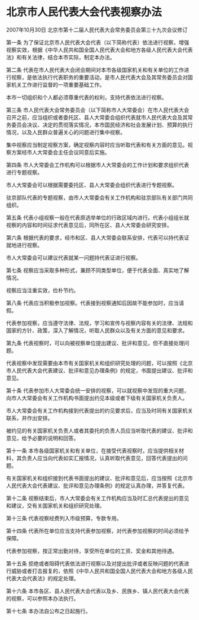 # 北京市人民代表大会代表视察办法

2007年10月30日 北京市第十二届人民代表大会常务委员会第三十九次会议修订

<!-- INFO END -->

第一条 为了保证北京市人民代表大会代表（以下简称代表）依法进行视察，增强视察实效，根据《中华人民共和国全国人民代表大会和地方各级人民代表大会代表法》和有关法律，结合本市实际，制定本办法。

第二条 代表在市人民代表大会闭会期间对本市各级国家机关和有关单位的工作进行视察，是依法执行代表职务的重要活动，是市人民代表大会及其常务委员会对国家机关工作进行监督的一项重要基础工作。

本市一切组织和个人都必须尊重代表的权利，支持代表依法进行视察。

第三条 市人民代表大会常务委员会（以下简称市人大常委会）在市人民代表大会召开之前，应当组织或者委托区、县人大常委会组织代表就市人民代表大会及其常务委员会决议、决定的贯彻落实情况，本市国民经济和社会发展计划、预算的执行情况，以及人民群众普遍关心的问题进行集中视察。

集中视察应当制定视察方案，确定视察内容时应当听取代表和有关方面的意见。视察方案经市人大常委会主任会议同意后实施。

第四条 市人大常委会工作机构可以根据市人大常委会的工作计划和要求组织代表进行专题视察。

市人大常委会可以根据需要委托区、县人大常委会组织代表进行专题视察。

驻京部队代表的专题视察，由市人大常委会有关工作机构和驻京部队有关部门共同组织。

第五条 代表小组视察一般在代表原选举单位的行政区域内进行。代表小组组长就视察的内容和时间征求代表意见后，同所在区、县人大常委会研究安排。

第六条 根据代表的要求，经市和区、县人大常委会联系安排，代表可以持代表证就地进行视察。

市人大常委会可以建议代表就某一问题持代表证进行视察。

第七条 视察应当采取多种形式，兼顾不同类型单位，便于代表全面、真实地了解情况。

视察应当注重实效，俭朴节约。

第八条 代表应当积极参加视察。代表接到视察通知后因故不能参加时，应当请假。

代表参加视察，应当遵守法律、法规，学习和宣传与视察内容有关的法律、法规和国家的方针、政策，深入了解情况，听取人民群众以及有关方面的意见和要求。

第九条 代表视察时，可以向被视察单位提出建议、批评和意见，但不直接处理问题。

代表视察中发现需要由本市有关国家机关和组织研究处理的问题，可以按照《北京市人民代表大会代表建议、批评和意见办理条例》的规定，书面提出建议、批评和意见。

第十条 代表参加市人大常委会统一安排的视察，可以就视察中发现的重大问题，向市人大常委会有关工作机构书面提出约见本级或者下级有关国家机关负责人。

市人大常委会有关工作机构接到代表提出的约见要求后，应当及时同有关国家机关联系，并作出安排。

被约见的有关国家机关负责人或者其委托的负责人员应当听取代表的建议、批评和意见，给予必要的说明和回答。

第十一条 本市各级国家机关和有关单位，在接受代表视察时，应当提供相关材料，其负责人应当向代表如实汇报情况，认真听取代表意见，回答代表提出的问题。

有关国家机关和组织接到代表书面提出的建议、批评和意见后，应当按照《北京市人民代表大会代表建议、批评和意见办理条例》的规定认真办理，并答复代表。

第十二条 视察结束后，市人大常委会有关工作机构应当及时汇总代表提出的意见和建议，交有关国家机关和组织研究处理。

第十三条 代表视察经费列入市级预算，专款专用。

第十四条 代表所在单位应当支持代表参加视察，对代表参加视察的时间必须给予保障。

代表参加视察，按正常出勤对待，享受所在单位的工资、奖金和其他待遇。

第十五条 拒绝或者阻碍代表依法进行视察以及对提出批评或者反映问题的代表进行威胁或者打击报复的，依照《中华人民共和国全国人民代表大会和地方各级人民代表大会代表法》的规定处理。

第十六条 本市各区、县人民代表大会代表以及乡、民族乡、镇人民代表大会代表的视察，可以参照本办法执行。

第十七条 本办法自公布之日起施行。